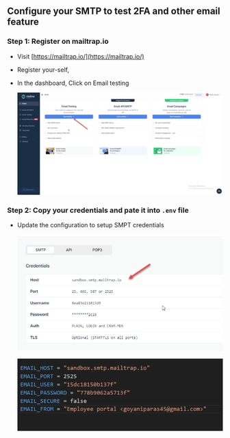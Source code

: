 ## Configure your SMTP to test 2FA and other email feature

### Step 1: Register on mailtrap.io

- Visit [https://mailtrap.io/](https://mailtrap.io/)
- Register your-self,
- In the dashboard, Click on Email testing 
    
    ![Email testing](assets/mail_trap_step_1.png)

### Step 2: Copy your credentials and pate it into `.env` file
- Update the configuration to setup SMPT credentials
    
    ![SMTP](assets/mail_trap_step_2.png)
    
    ![.env](assets/step_3.png)



